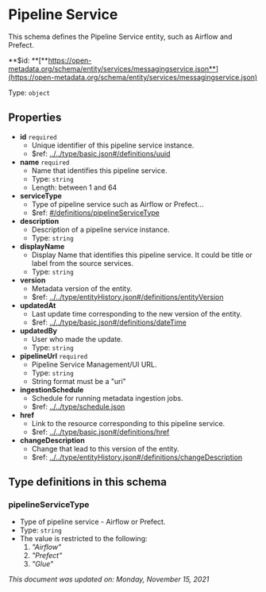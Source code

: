 # Pipeline Service

This schema defines the Pipeline Service entity, such as Airflow and Prefect.

**$id: **[**https://open-metadata.org/schema/entity/services/messagingservice.json**](https://open-metadata.org/schema/entity/services/messagingservice.json)

Type: `object`

## Properties

* **id** `required`
  * Unique identifier of this pipeline service instance.
  * $ref: [../../type/basic.json#/definitions/uuid](../types/basic.md#uuid)
* **name** `required`
  * Name that identifies this pipeline service.
  * Type: `string`
  * Length: between 1 and 64
* **serviceType**
  * Type of pipeline service such as Airflow or Prefect...
  * $ref: [#/definitions/pipelineServiceType](pipelineservice.md#pipelineservicetype)
* **description**
  * Description of a pipeline service instance.
  * Type: `string`
* **displayName**
  * Display Name that identifies this pipeline service. It could be title or label from the source services.
  * Type: `string`
* **version**
  * Metadata version of the entity.
  * $ref: [../../type/entityHistory.json#/definitions/entityVersion](../types/entityhistory.md#entityversion)
* **updatedAt**
  * Last update time corresponding to the new version of the entity.
  * $ref: [../../type/basic.json#/definitions/dateTime](../types/basic.md#datetime)
* **updatedBy**
  * User who made the update.
  * Type: `string`
* **pipelineUrl** `required`
  * Pipeline Service Management/UI URL.
  * Type: `string`
  * String format must be a "uri"
* **ingestionSchedule**
  * Schedule for running metadata ingestion jobs.
  * $ref: [../../type/schedule.json](../types/schedule.md)
* **href**
  * Link to the resource corresponding to this pipeline service.
  * $ref: [../../type/basic.json#/definitions/href](../types/basic.md#href)
* **changeDescription**
  * Change that lead to this version of the entity.
  * $ref: [../../type/entityHistory.json#/definitions/changeDescription](../types/entityhistory.md#changedescription)

## Type definitions in this schema

### pipelineServiceType

* Type of pipeline service - Airflow or Prefect.
* Type: `string`
* The value is restricted to the following:
  1. _"Airflow"_
  2. _"Prefect"_
  3. _"Glue"_

_This document was updated on: Monday, November 15, 2021_

